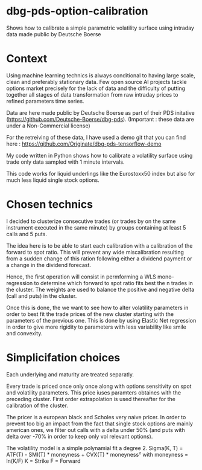 # dbg-pds-option-calibration
Shows how to calibrate a simple parametric volatility surface using intraday data made public by Deutsche Boerse


# Context

Using machine learning technics is always conditional to having large scale, clean and preferably stationary data.
Few open source AI projects tackle options market precisely for the lack of data and the difficulty of putting together all stages of data transformation from raw intraday prices to refined parameters time series.

Data are here made public by Deutsche Boerse as part of their PDS initative (https://github.com/Deutsche-Boerse/dbg-pds).
(Important : these data are under a Non-Commercial license)

For the retreiving of these data, I have used a demo git that you can find here : https://github.com/Originate/dbg-pds-tensorflow-demo

My code written in Python shows how to calibrate a volatility surface using trade only data sampled with 1 minute intervals.

This code works for liquid underlings like the Eurostoxx50 index but also for much less liquid single stock options.


# Chosen technics

I decided to clusterize consecutive trades (or trades by on the same instrument executed in the same minute) by groups containing at least 5 calls and 5 puts.

The idea here is to be able to start each calibration with a calibration of the forward to spot ratio. This will prevent any wide miscalibration resulting from a sudden change of this ration following either a dividend payment or a change in the dividend forecast.

Hence, the first operation will consist in permforming a WLS mono-regression to determine which forward to spot ratio fits best the n trades in the cluster.
The weights are used to balance the positive and negative delta (call and puts) in the cluster.

Once this is done, the we want to see how to alter volatility parameters in order to best fit the trade prices of the new cluster starting with the parameters of the previous one. This is done by using Elastic Net regression in order to give more rigidity to parameters with less variability like smile and convexity.


# Simplicifation choices

Each underlying and maturity are treated separatly.

Every trade is priced once only once along with options sensitivity on spot and volatility parameters. This price iuses paramters obtaines with the preceding cluster. First order extrapolation is used thereafter for the calibration of the cluster.

The pricer is a european black and Scholes very naive pricer. In order to prevent too big an impact from the fact that single stock options are mainly american ones, we filter out calls with a delta under 50% (and puts with delta over -70% in order to keep only vol relevant options).

The volatility model is a simple polynamial fit a degree 2.
Sigma(K, T) = ATF(T) - SMI(T) * moneyness +  CVX(T) * moneyness²
with moneyness = ln(K/F)
K = Strike
F = Forward

